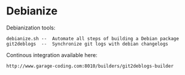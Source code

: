 Debianize
=========

Debianization tools:

    debianize.sh --  Automate all steps of building a Debian package
    git2deblogs  --  Synchronize git logs with debian changelogs

Continous integration available here:

    http://www.garage-coding.com:8010/builders/git2deblogs-builder


